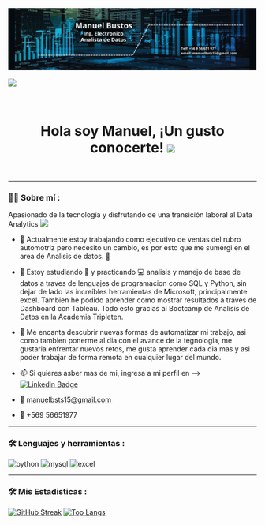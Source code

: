 
<div id="header" align="center">
  <img decoding="async" src="https://github.com/manuelbsts15/manuelbsts15/blob/032ac424181aba44868a7d8cad300ec60aff4d9b/banner.png" width="800"/>
</div>

[![](https://img.shields.io/badge/LinkedIn-0077B5?style=for-the-badge&logo=linkedin&logoColor=white)](https://www.linkedin.com/in/manuel-bustos-ingelect-datanalist/)

<div id="badges" align="center">

  <img decoding="async" src="https://visitor-badge-reloaded.herokuapp.com/badge?page_id=manuelbsts15&color=00cf00" alt=""/>
<h1>
  Hola soy Manuel, ¡Un gusto conocerte!
  <img decoding="async" src="https://media.giphy.com/media/hvRJCLFzcasrR4ia7z/giphy.gif" width="30px"/>
</h1>
  
<a target="_blank" rel="noopener noreferrer nofollow" href="https://camo.githubusercontent.com/5c2e7b056861a536bd4a8605784721819986de8939322628da445de9a4db2094/68747470733a2f2f6b6f6d617265762e636f6d2f67687076632f3f757365726e616d653d4a6f72674361636572657326636f6c6f723d626c756576696f6c6574267374796c653d666c61742d737175617265"><img src="https://camo.githubusercontent.com/5c2e7b056861a536bd4a8605784721819986de8939322628da445de9a4db2094/68747470733a2f2f6b6f6d617265762e636f6d2f67687076632f3f757365726e616d653d4a6f72674361636572657326636f6c6f723d626c756576696f6c6574267374796c653d666c61742d737175617265" alt="" data-canonical-src="https://komarev.com/ghpvc/?username=manuelbsts15 s&amp;color=blueviolet&amp;style=flat-square" style="max-width: 100%;"></a>

---
 <div id="header" align="left">
   
### :man_technologist: Sobre mí :

Apasionado de la tecnología y disfrutando de una transición laboral al Data Analytics <img decoding="async" src="https://media.giphy.com/media/WUlplcMpOCEmTGBtBW/giphy.gif" width="30">

* :telescope: Actualmente estoy trabajando como ejecutivo de ventas del rubro automotriz pero necesito un cambio, es por esto que me sumergi en el area de Analisis de datos. :muscle:

* :seedling: Estoy estudiando :blue_book: y practicando :computer: analisis y manejo de base de datos a traves de lenguajes de programacion como SQL y Python, sin dejar de lado las increíbles herramientas de Microsoft, principalmente excel. Tambien he podido aprender como mostrar resultados a traves de Dashboard con Tableau. Todo esto gracias al Bootcamp de Analisis de Datos en la Academia Tripleten.

* :heartbeat: Me encanta descubrir nuevas formas de automatizar mi trabajo, asi como tambien ponerme al dia con el avance de la tegnologia, me gustaria enfrentar nuevos retos, me gusta aprender cada dia mas y asi poder trabajar de forma remota en cualquier lugar del mundo.

* :mailbox: Si quieres asber mas de mi, ingresa a mi perfil en --> [![Linkedin Badge](https://img.shields.io/badge/-Manuel-blue?style=flat&logo=Linkedin&logoColor=white)](https://www.linkedin.com/in/manuel-bustos-ingelect-datanalist/)

* 📧 <a href="mailto:manuelbsts15@gmail.com">manuelbsts15@gmail.com</a>

* 📱 +569 56651977 </p>

---

### :hammer_and_wrench: Lenguajes y herramientas :

<div id="header" align="left">
    <img decoding="async" src="https://img.shields.io/badge/Python-3776AB?style=for-the-badge&logo=python&logoColor=white" alt="python"/>
  </a>
    <img decoding="async" src="https://img.shields.io/badge/MySQL-6DB33F?style=for-the-badge&logo=mysql&logoColor=white" alt="mysql"/>
  </a>
 <img decoding="async" src="https://img.shields.io/badge/Microsoft_Excel-217346?style=for-the-badge&logo=microsoft-excel&logoColor=white" alt="excel"/>
  
  </a>
  
---

### :hammer_and_wrench: Mis Estadisticas :
</div>

[![GitHub Streak](http://github-readme-streak-stats.herokuapp.com?user=manuelbsts15&theme=dark&background=000000)](https://git.io/streak-stats)
[![Top Langs](https://github-readme-stats.vercel.app/api/top-langs/?username=manuelbsts15&layout=compact&theme=vision-friendly-dark)](https://github.com/anuraghazra/github-readme-stats)
  <!--
**manuelbsts15/manuelbsts15** is a ✨ _special_ ✨ repository because its `README.md` (this file) appears on your GitHub profile.

Here are some ideas to get you started:

- 🔭 I’m currently working on ...
- 🌱 I’m currently learning ...
- 👯 I’m looking to collaborate on ...
- 🤔 I’m looking for help with ...
- 💬 Ask me about ...
- 📫 How to reach me: ...
- 😄 Pronouns: ...
- ⚡ Fun fact: ...
-->
